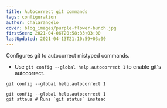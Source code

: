 ```yaml
---
title: Autocorrect git commands
tags: configuration
author: chalarangelo
cover: blog_images/purple-flower-bunch.jpg
firstSeen: 2021-04-06T20:58:33+03:00
lastUpdated: 2021-04-13T21:10:59+03:00
---
```


Configures git to autocorrect mistyped commands.

- Use `git config --global help.autocorrect 1` to enable git's autocorrect.

```shell
git config --global help.autocorrect 1
```

```shell
git config --global help.autocorrect 1
git sttaus # Runs `git status` instead
```
